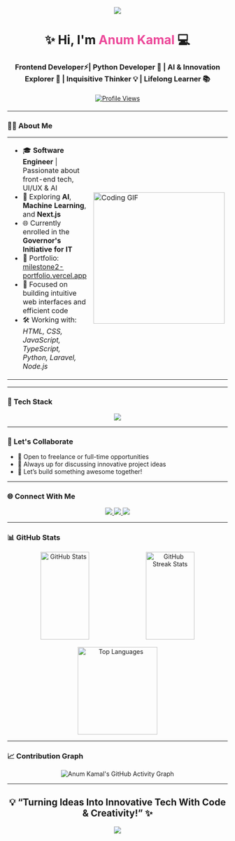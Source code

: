 <p align="center">
  <img src="https://capsule-render.vercel.app/api?type=waving&color=38BDF8&height=200&section=header&fontColor=ffffff" />
</p>


<h1 align="center">✨ Hi, I'm <span style="color:#ec4899;">Anum Kamal</span> 💻</h1>
<h3 align="center">Frontend Developer⚡| Python Developer 🐍 | AI & Innovation Explorer 🤖 | Inquisitive Thinker 💡 | Lifelong Learner 📚</h3>

<div style="display: flex; justify-content: center; margin: 20px 0;">
  <a href="https://github.com/Anum-2017">
    <img src="https://komarev.com/ghpvc/?username=Anum-2017&label=Profile%20Views&color=FF6B9D" alt="Profile Views"/>
  </a>
</div>


---

### 👩‍💻 About Me

<table>
  <tr>
    <td>
      <ul>
        <li>🎓 <strong>Software Engineer</strong> | Passionate about front-end tech, UI/UX & AI</li>
        <li>🧠 Exploring <strong>AI</strong>, <strong>Machine Learning</strong>, and <strong>Next.js</strong></li>
        <li>🌐 Currently enrolled in the <strong>Governor's Initiative for IT</strong></li>
        <li>🔗 Portfolio: <a href="https://milestone2-portfolio.vercel.app/">milestone2-portfolio.vercel.app</a></li>
        <li>🚀 Focused on building intuitive web interfaces and efficient code</li>
        <li>🛠️ Working with: <em>HTML, CSS, JavaScript, TypeScript, Python, Laravel, Node.js</em></li>
      </ul>
    </td>
    <td>
      <img src="https://media.tenor.com/S59bPkT0pqcAAAAC/programming.gif" alt="Coding GIF" width="300" />
    </td>
  </tr>
</table>

---

### 🧰 Tech Stack

<p align="center">
  <img src="https://skillicons.dev/icons?i=html,css,js,ts,bootstrap,tailwind,react,nextjs,python,php,nodejs,mysql,sqlite,git,vscode,fastapi,vercel,render,chainlit,streamlit&perline=10" />
</p>

---

### 🤝 Let's Collaborate

- 💼 Open to freelance or full-time opportunities  
- 🧠 Always up for discussing innovative project ideas  
- 💬 Let’s build something awesome together!

---

### 🌐 Connect With Me

<p align="center">
  <a href="https://linkedin.com/in/anum-k-442b2022b" target="_blank">
    <img src="https://img.shields.io/badge/LinkedIn-0077B5?style=for-the-badge&logo=linkedin&logoColor=white" />
  </a>
  <a href="mailto:anumkamal753@gmail.com">
    <img src="https://img.shields.io/badge/Gmail-D14836?style=for-the-badge&logo=gmail&logoColor=white" />
  </a>
  <a href="https://www.fiverr.com/anumkamal753">
    <img src="https://img.shields.io/badge/Fiverr-1DBF73?style=for-the-badge&logo=fiverr&logoColor=white" />
  </a>
</p>

---

### 📊 GitHub Stats

<p align="center">
  <span>
    <img src="https://github-readme-stats.vercel.app/api?username=Anum-2017&show_icons=true&theme=rose_pine&hide_border=false&rank_icon=github" alt="GitHub Stats" width="47%" height="200" />
  </span>
  <span>
    <img src="https://github-readme-streak-stats.herokuapp.com?user=Anum-2017&theme=rose_pine&hide_border=false" alt="GitHub Streak Stats" width="47%" height="200" /> 
  </span> 
<!--   <span>
    <img src="https://streak-stats.demolab.com?user=Anum-2017&theme=rose_pine&hide_border=false" alt="GitHub Streak Stats"  width="47%" height="200" />
  </span> -->
</p>

<p align="center">
  <img src="https://github-readme-stats.vercel.app/api/top-langs/?username=Anum-2017&layout=compact&langs_count=8&theme=rose_pine&hide_border=false" alt="Top Languages" width="60%" height="200" />
</p>

---

### 📈 Contribution Graph

<p align="center">
  <img src="https://github-readme-activity-graph.vercel.app/graph?username=Anum-2017&theme=react-dark&area=true&hide_border=false" alt="Anum Kamal's GitHub Activity Graph" />
</p>

---

<h2 align="center">💡 “Turning Ideas Into Innovative Tech With Code & Creativity!” ✨</h2>

<p align="center">
  <img src="https://capsule-render.vercel.app/api?type=waving&color=38BDF8&height=120&section=footer" />
</p>
